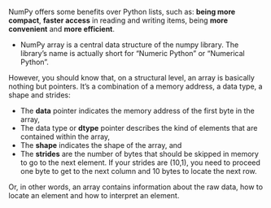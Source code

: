 

NumPy offers some benefits over Python lists, such as: **being more compact**, **faster access** in reading and writing items, being **more convenient** and **more efficient**.

* NumPy array is a central data structure of the numpy library. The library’s name is actually short for “Numeric Python” or “Numerical Python”.

However, you should know that, on a structural level, an array is basically nothing but pointers. It’s a combination of a memory address, a data type, a shape and strides:
* The **data** pointer indicates the memory address of the first byte in the array,
* The data type or **dtype** pointer describes the kind of elements that are contained within the array,
* The **shape** indicates the shape of the array, and
* The **strides** are the number of bytes that should be skipped in memory to go to the next element. If your strides are (10,1), you need to proceed one byte to get to the next column and 10 bytes to locate the next row.

Or, in other words, an array contains information about the raw data, how to locate an element and how to interpret an element.
